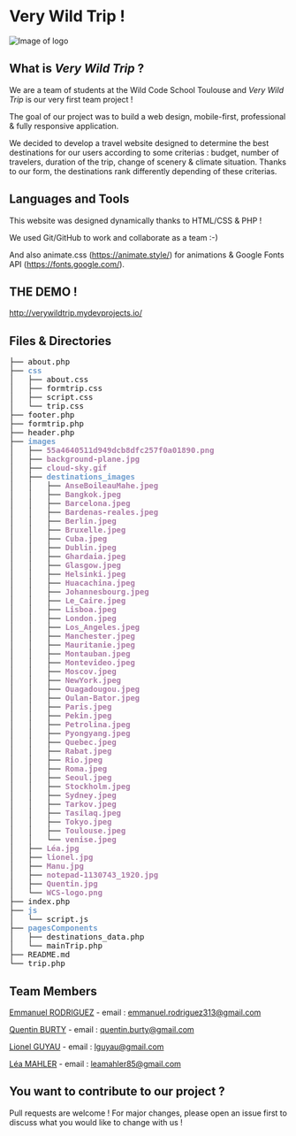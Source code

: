 # Very Wild Trip !

![Image of logo](https://raw.githubusercontent.com/leamahler85/images/main/logo-picture.png)

## What is *Very Wild Trip* ?

We are a team of students at the Wild Code School Toulouse and *Very Wild Trip* is our very first team project !

The goal of our project was to build a web design, mobile-first, professional & fully responsive application. 

We decided to develop a travel website designed to determine the best destinations for our users according to some criterias : budget, number of travelers, duration of the trip, change of scenery & climate situation. Thanks to our form, the destinations rank differently depending of these criterias.


## Languages and Tools

This website was designed dynamically thanks to HTML/CSS & PHP !

We used Git/GitHub to work and collaborate as a team :-)

And also animate.css (https://animate.style/) for animations & Google Fonts API (https://fonts.google.com/).


## THE DEMO !

http://verywildtrip.mydevprojects.io/


## Files & Directories

<pre>├── about.php
├── <font color="#729FCF"><b>css</b></font>
│   ├── about.css
│   ├── formtrip.css
│   ├── script.css
│   └── trip.css
├── footer.php
├── formtrip.php
├── header.php
├── <font color="#729FCF"><b>images</b></font>
│   ├── <font color="#AD7FA8"><b>55a4640511d949dcb8dfc257f0a01890.png</b></font>
│   ├── <font color="#AD7FA8"><b>background-plane.jpg</b></font>
│   ├── <font color="#AD7FA8"><b>cloud-sky.gif</b></font>
│   ├── <font color="#729FCF"><b>destinations_images</b></font>
│   │   ├── <font color="#AD7FA8"><b>AnseBoileauMahe.jpeg</b></font>
│   │   ├── <font color="#AD7FA8"><b>Bangkok.jpeg</b></font>
│   │   ├── <font color="#AD7FA8"><b>Barcelona.jpeg</b></font>
│   │   ├── <font color="#AD7FA8"><b>Bardenas-reales.jpeg</b></font>
│   │   ├── <font color="#AD7FA8"><b>Berlin.jpeg</b></font>
│   │   ├── <font color="#AD7FA8"><b>Bruxelle.jpeg</b></font>
│   │   ├── <font color="#AD7FA8"><b>Cuba.jpeg</b></font>
│   │   ├── <font color="#AD7FA8"><b>Dublin.jpeg</b></font>
│   │   ├── <font color="#AD7FA8"><b>Ghardaia.jpeg</b></font>
│   │   ├── <font color="#AD7FA8"><b>Glasgow.jpeg</b></font>
│   │   ├── <font color="#AD7FA8"><b>Helsinki.jpeg</b></font>
│   │   ├── <font color="#AD7FA8"><b>Huacachina.jpeg</b></font>
│   │   ├── <font color="#AD7FA8"><b>Johannesbourg.jpeg</b></font>
│   │   ├── <font color="#AD7FA8"><b>Le_Caire.jpeg</b></font>
│   │   ├── <font color="#AD7FA8"><b>Lisboa.jpeg</b></font>
│   │   ├── <font color="#AD7FA8"><b>London.jpeg</b></font>
│   │   ├── <font color="#AD7FA8"><b>Los_Angeles.jpeg</b></font>
│   │   ├── <font color="#AD7FA8"><b>Manchester.jpeg</b></font>
│   │   ├── <font color="#AD7FA8"><b>Mauritanie.jpeg</b></font>
│   │   ├── <font color="#AD7FA8"><b>Montauban.jpeg</b></font>
│   │   ├── <font color="#AD7FA8"><b>Montevideo.jpeg</b></font>
│   │   ├── <font color="#AD7FA8"><b>Moscov.jpeg</b></font>
│   │   ├── <font color="#AD7FA8"><b>NewYork.jpeg</b></font>
│   │   ├── <font color="#AD7FA8"><b>Ouagadougou.jpeg</b></font>
│   │   ├── <font color="#AD7FA8"><b>Oulan-Bator.jpeg</b></font>
│   │   ├── <font color="#AD7FA8"><b>Paris.jpeg</b></font>
│   │   ├── <font color="#AD7FA8"><b>Pekin.jpeg</b></font>
│   │   ├── <font color="#AD7FA8"><b>Petrolina.jpeg</b></font>
│   │   ├── <font color="#AD7FA8"><b>Pyongyang.jpeg</b></font>
│   │   ├── <font color="#AD7FA8"><b>Quebec.jpeg</b></font>
│   │   ├── <font color="#AD7FA8"><b>Rabat.jpeg</b></font>
│   │   ├── <font color="#AD7FA8"><b>Rio.jpeg</b></font>
│   │   ├── <font color="#AD7FA8"><b>Roma.jpeg</b></font>
│   │   ├── <font color="#AD7FA8"><b>Seoul.jpeg</b></font>
│   │   ├── <font color="#AD7FA8"><b>Stockholm.jpeg</b></font>
│   │   ├── <font color="#AD7FA8"><b>Sydney.jpeg</b></font>
│   │   ├── <font color="#AD7FA8"><b>Tarkov.jpeg</b></font>
│   │   ├── <font color="#AD7FA8"><b>Tasilaq.jpeg</b></font>
│   │   ├── <font color="#AD7FA8"><b>Tokyo.jpeg</b></font>
│   │   ├── <font color="#AD7FA8"><b>Toulouse.jpeg</b></font>
│   │   └── <font color="#AD7FA8"><b>venise.jpeg</b></font>
│   ├── <font color="#AD7FA8"><b>Léa.jpg</b></font>
│   ├── <font color="#AD7FA8"><b>lionel.jpg</b></font>
│   ├── <font color="#AD7FA8"><b>Manu.jpg</b></font>
│   ├── <font color="#AD7FA8"><b>notepad-1130743_1920.jpg</b></font>
│   ├── <font color="#AD7FA8"><b>Quentin.jpg</b></font>
│   └── <font color="#AD7FA8"><b>WCS-logo.png</b></font>
├── index.php
├── <font color="#729FCF"><b>js</b></font>
│   └── script.js
├── <font color="#729FCF"><b>pagesComponents</b></font>
│   ├── destinations_data.php
│   └── mainTrip.php
├── README.md
└── trip.php
</pre>

## Team Members 

[Emmanuel RODRIGUEZ](https://github.com/Allukard31) - email : emmanuel.rodriguez313@gmail.com

[Quentin BURTY](https://github.com/Quentin-BURTY) - email : quentin.burty@gmail.com

[Lionel GUYAU](https://github.com/Lionel-Guyau) - email :  lguyau@gmail.com

[Léa MAHLER](https://github.com/leamahler85) - email :  leamahler85@gmail.com

## You want to contribute to our project ?

Pull requests are welcome ! For major changes, please open an issue first to discuss what you would like to change with us !


